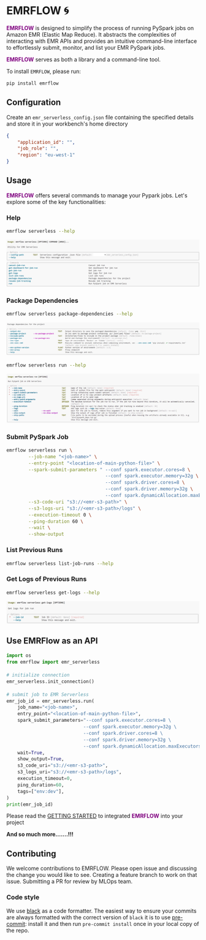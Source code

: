 # EMRFLOW :cyclone:


<span style="color:purple;">**EMRFLOW** </span> is designed to simplify the process of running PySpark jobs on Amazon EMR (Elastic Map Reduce). It abstracts the complexities of interacting with EMR APIs and provides an intuitive command-line interface to effortlessly submit, monitor, and list your EMR PySpark jobs.

<span style="color:purple;">**EMRFLOW** </span> serves as both a library and a command-line tool.

To install `EMRFLOW`, please run:

```bash
pip install emrflow
```
## Configuration

Create an `emr_serverless_config.json` file containing the specified details and store it in your workbench's home directory
```json
{
    "application_id": "",
    "job_role": "",
    "region": "eu-west-1"
}
```

## Usage

<span style="color:purple;">**EMRFLOW** </span> offers several commands to manage your Pypark jobs. Let's explore some of the key functionalities:


### Help
```bash
emrflow serverless --help
```
![Serverless Options](images/emr-serverless-help.png)


### Package Dependencies
```bash
emrflow serverless package-dependencies --help
```
![Serverless Options](images/emr-serverless-package-dependencies-help.png)

```bash
emrflow serverless run --help
```
![Serverless Options](images/emr-serverless-run-help.png)


### Submit PySpark Job
```bash
emrflow serverless run \
        --job-name "<job-name>" \
        --entry-point "<location-of-main-python-file>" \
        --spark-submit-parameters " --conf spark.executor.cores=8 \
                                    --conf spark.executor.memory=32g \
                                    --conf spark.driver.cores=8 \
                                    --conf spark.driver.memory=32g \
                                    --conf spark.dynamicAllocation.maxExecutors=100" \
        --s3-code-uri "s3://<emr-s3-path>" \
        --s3-logs-uri "s3://<emr-s3-path>/logs" \
        --execution-timeout 0 \
        --ping-duration 60 \
        --wait \
        --show-output
```


### List Previous Runs
```bash
emrflow serverless list-job-runs --help
```

### Get Logs of Previous Runs
```bash
emrflow serverless get-logs --help
```
![Serverless Options](images/emr-serverless-logs-help.png)



## Use EMRFlow as an API
```Python
import os
from emrflow import emr_serverless

# initialize connection
emr_serverless.init_connection()

# submit job to EMR Serverless
emr_job_id = emr_serverless.run(
    job_name="<job-name>",
    entry_point="<location-of-main-python-file>",
    spark_submit_parameters="--conf spark.executor.cores=8 \
                            --conf spark.executor.memory=32g \
                            --conf spark.driver.cores=8 \
                            --conf spark.driver.memory=32g \
                            --conf spark.dynamicAllocation.maxExecutors=100",
    wait=True,
    show_output=True,
    s3_code_uri="s3://<emr-s3-path>",
    s3_logs_uri="s3://<emr-s3-path>/logs",
    execution_timeout=0,
    ping_duration=60,
    tags=["env:dev"],
)
print(emr_job_id)
```

Please read the [GETTING STARTED](GETTING_STARTED.md) to integrated <span style="color:purple;">**EMRFLOW** </span> into your project


**And so much more.......!!!**


## Contributing

We welcome contributions to EMRFLOW. Please open issue and discussing the change you would like to see. Creating a feature branch to work on that issue. Submitting a PR for review by MLOps team.

### Code style

We use [black](https://black.readthedocs.io/en/stable/) as a code formatter. The easiest way to ensure your commits are always formatted with the correct version of `black` it is to use [pre-commit](https://pre-commit.com/): install it and then run `pre-commit install` once in your local copy of the repo.
